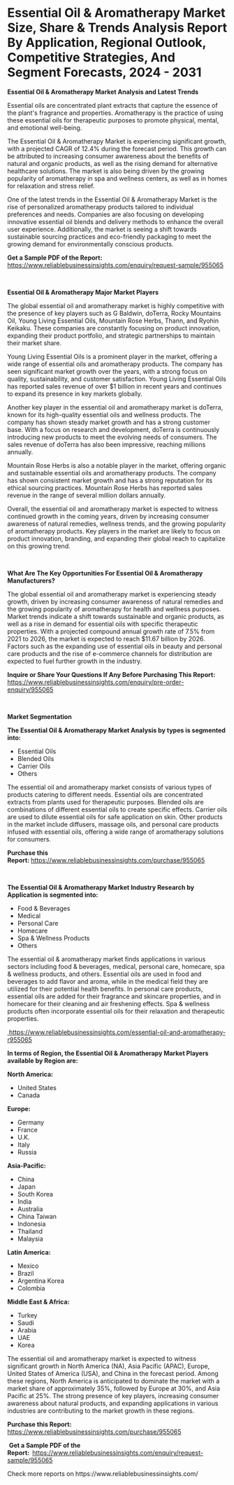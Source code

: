 <p><h1>Essential Oil & Aromatherapy Market Size, Share & Trends Analysis Report By Application, Regional Outlook, Competitive Strategies, And Segment Forecasts, 2024 - 2031</h1></p><p><strong>Essential Oil & Aromatherapy Market Analysis and Latest Trends</strong></p>
<p><p>Essential oils are concentrated plant extracts that capture the essence of the plant's fragrance and properties. Aromatherapy is the practice of using these essential oils for therapeutic purposes to promote physical, mental, and emotional well-being.</p><p>The Essential Oil & Aromatherapy Market is experiencing significant growth, with a projected CAGR of 12.4% during the forecast period. This growth can be attributed to increasing consumer awareness about the benefits of natural and organic products, as well as the rising demand for alternative healthcare solutions. The market is also being driven by the growing popularity of aromatherapy in spa and wellness centers, as well as in homes for relaxation and stress relief.</p><p>One of the latest trends in the Essential Oil & Aromatherapy Market is the rise of personalized aromatherapy products tailored to individual preferences and needs. Companies are also focusing on developing innovative essential oil blends and delivery methods to enhance the overall user experience. Additionally, the market is seeing a shift towards sustainable sourcing practices and eco-friendly packaging to meet the growing demand for environmentally conscious products.</p></p>
<p><strong>Get a Sample PDF of the Report:&nbsp;</strong> <a href="https://www.reliablebusinessinsights.com/enquiry/request-sample/955065">https://www.reliablebusinessinsights.com/enquiry/request-sample/955065</a></p>
<p>&nbsp;</p>
<p><strong>Essential Oil & Aromatherapy Major Market Players</strong></p>
<p><p>The global essential oil and aromatherapy market is highly competitive with the presence of key players such as G Baldwin, doTerra, Rocky Mountains Oil, Young Living Essential Oils, Mountain Rose Herbs, Thann, and Ryohin Keikaku. These companies are constantly focusing on product innovation, expanding their product portfolio, and strategic partnerships to maintain their market share.</p><p>Young Living Essential Oils is a prominent player in the market, offering a wide range of essential oils and aromatherapy products. The company has seen significant market growth over the years, with a strong focus on quality, sustainability, and customer satisfaction. Young Living Essential Oils has reported sales revenue of over $1 billion in recent years and continues to expand its presence in key markets globally.</p><p>Another key player in the essential oil and aromatherapy market is doTerra, known for its high-quality essential oils and wellness products. The company has shown steady market growth and has a strong customer base. With a focus on research and development, doTerra is continuously introducing new products to meet the evolving needs of consumers. The sales revenue of doTerra has also been impressive, reaching millions annually.</p><p>Mountain Rose Herbs is also a notable player in the market, offering organic and sustainable essential oils and aromatherapy products. The company has shown consistent market growth and has a strong reputation for its ethical sourcing practices. Mountain Rose Herbs has reported sales revenue in the range of several million dollars annually.</p><p>Overall, the essential oil and aromatherapy market is expected to witness continued growth in the coming years, driven by increasing consumer awareness of natural remedies, wellness trends, and the growing popularity of aromatherapy products. Key players in the market are likely to focus on product innovation, branding, and expanding their global reach to capitalize on this growing trend.</p></p>
<p>&nbsp;</p>
<p><strong>What Are The Key Opportunities For Essential Oil & Aromatherapy Manufacturers?</strong></p>
<p><p>The global essential oil and aromatherapy market is experiencing steady growth, driven by increasing consumer awareness of natural remedies and the growing popularity of aromatherapy for health and wellness purposes. Market trends indicate a shift towards sustainable and organic products, as well as a rise in demand for essential oils with specific therapeutic properties. With a projected compound annual growth rate of 7.5% from 2021 to 2026, the market is expected to reach $11.67 billion by 2026. Factors such as the expanding use of essential oils in beauty and personal care products and the rise of e-commerce channels for distribution are expected to fuel further growth in the industry.</p></p>
<p><strong>Inquire or Share Your Questions If Any Before Purchasing This Report:</strong> <a href="https://www.reliablebusinessinsights.com/enquiry/pre-order-enquiry/955065">https://www.reliablebusinessinsights.com/enquiry/pre-order-enquiry/955065</a></p>
<p>&nbsp;</p>
<p><strong>Market Segmentation</strong></p>
<p><strong>The Essential Oil & Aromatherapy Market Analysis by types is segmented into:</strong></p>
<p><ul><li>Essential Oils</li><li>Blended Oils</li><li>Carrier Oils</li><li>Others</li></ul></p>
<p><p>The essential oil and aromatherapy market consists of various types of products catering to different needs. Essential oils are concentrated extracts from plants used for therapeutic purposes. Blended oils are combinations of different essential oils to create specific effects. Carrier oils are used to dilute essential oils for safe application on skin. Other products in the market include diffusers, massage oils, and personal care products infused with essential oils, offering a wide range of aromatherapy solutions for consumers.</p></p>
<p><strong>Purchase this Report:&nbsp;</strong><a href="https://www.reliablebusinessinsights.com/purchase/955065">https://www.reliablebusinessinsights.com/purchase/955065</a></p>
<p>&nbsp;</p>
<p><strong>The Essential Oil & Aromatherapy Market Industry Research by Application is segmented into:</strong></p>
<p><ul><li>Food & Beverages</li><li>Medical</li><li>Personal Care</li><li>Homecare</li><li>Spa & Wellness Products</li><li>Others</li></ul></p>
<p><p>The essential oil & aromatherapy market finds applications in various sectors including food & beverages, medical, personal care, homecare, spa & wellness products, and others. Essential oils are used in food and beverages to add flavor and aroma, while in the medical field they are utilized for their potential health benefits. In personal care products, essential oils are added for their fragrance and skincare properties, and in homecare for their cleaning and air freshening effects. Spa & wellness products often incorporate essential oils for their relaxation and therapeutic properties.</p></p>
<p><a href="https://www.reliablebusinessinsights.com/essential-oil-and-aromatherapy-r955065">&nbsp;https://www.reliablebusinessinsights.com/essential-oil-and-aromatherapy-r955065</a></p>
<p><strong>In terms of Region, the Essential Oil & Aromatherapy Market Players available by Region are:</strong></p>
<p>
    <p> <strong> North America: </strong>
        <ul>
            <li>United States</li>
            <li>Canada</li>
        </ul>
        </p> 
    <p> <strong> Europe: </strong>
        <ul>
            <li>Germany</li>
            <li>France</li>
            <li>U.K.</li>
            <li>Italy</li>
            <li>Russia</li>
        </ul>
        </p> 
    <p> <strong> Asia-Pacific: </strong>
        <ul>
            <li>China</li>
            <li>Japan</li>
            <li>South Korea</li>
            <li>India</li>
            <li>Australia</li>
            <li>China Taiwan</li>
            <li>Indonesia</li>
            <li>Thailand</li>
            <li>Malaysia</li>
        </ul>
        </p> 
    <p> <strong> Latin America: </strong>
        <ul>
            <li>Mexico</li>
            <li>Brazil</li>
            <li>Argentina Korea</li>
            <li>Colombia</li>
        </ul>
        </p> 
    <p> <strong> Middle East & Africa: </strong>
        <ul>
            <li>Turkey</li>
            <li>Saudi</li>
            <li>Arabia</li>
            <li>UAE</li>
            <li>Korea</li>
        </ul>
    </p>
    </p>
<p><p>The essential oil and aromatherapy market is expected to witness significant growth in North America (NA), Asia Pacific (APAC), Europe, United States of America (USA), and China in the forecast period. Among these regions, North America is anticipated to dominate the market with a market share of approximately 35%, followed by Europe at 30%, and Asia Pacific at 25%. The strong presence of key players, increasing consumer awareness about natural products, and expanding applications in various industries are contributing to the market growth in these regions.</p></p>
<p><strong>Purchase this Report: </strong><a href="https://www.reliablebusinessinsights.com/purchase/955065">https://www.reliablebusinessinsights.com/purchase/955065</a></p>
<p>&nbsp;<strong>Get a Sample PDF of the Report:&nbsp;&nbsp;</strong><a href="https://www.reliablebusinessinsights.com/enquiry/request-sample/955065">https://www.reliablebusinessinsights.com/enquiry/request-sample/955065</a></p>
<p><strong></strong></p>
<p>Check more reports on https://www.reliablebusinessinsights.com/</p>